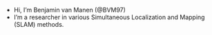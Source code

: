 - Hi, I’m Benjamin van Manen (@BVM97)
- I’m a researcher in various Simultaneous Localization and Mapping (SLAM) methods.

<!---
BVM97/BVM97 is a ✨ special ✨ repository because its `README.md` (this file) appears on your GitHub profile.
You can click the Preview link to take a look at your changes.
--->
